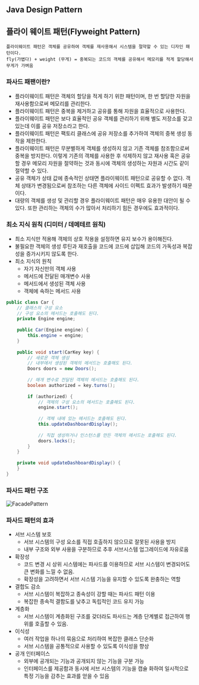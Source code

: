 ## Java Design Pattern

## 플라이 웨이트 패턴(Flyweight Pattern)

```
플라이웨이트 패턴은 객체를 공유하여 객체를 재사용해서 시스템을 절약할 수 있는 디자인 패턴이다.
fly(가볍다) + weight (무게) = 중복되는 코드의 객체를 공유해서 메모리를 적게 할당해서 무게가 가벼움
```

### 파사드 패팬이란?
* 플라이웨이트 패턴은 객체의 할당을 적게 하기 위한 패턴이며, 한 번 할당한 자원을 재사용함으로써 메모리를 관리한다.
* 플라이웨이트 패턴은 중복을 제거하고 공유를 통해 자원을 효율적으로 사용한다.
* 플라이웨이트 패턴은 보다 효율적인 공유 객체를 관리하기 위해 별도 저장소를 갖고 있는데 이를 공유 저장소라고 한다.
* 플라이웨이트 패턴은 팩토리 클래스에 공유 저장소를 추가하여 객체의 중복 생성 동작을 제한한다.
* 플라이웨이트 패턴은 무분별하게 객체를 생성하지 않고 기존 객체를 참조함으로써 중복을 방지한다. 이렇게 기존의 객체를 사용한 후 삭제하지 않고 재사용 혹은 공유할 경우 메모리 자원을 절약하는 것과 동시에 객체의 생성하는 자원과 시간도 같이 절약할 수 있다.
* 공유 객체가 상태 값에 종속적인 상태면 플라이웨이트 패턴으로 공유할 수 없다. 객체 상태가 변경됨으로써 참조하는 다른 객체에 사이드 이펙트 효과가 발생하기 때문이다.
* 대량의 객체를 생성 및 관리할 경우 플라이웨이트 패턴은 매우 유용한 대안이 될 수 있다. 또한 관리하는 객체의 수가 많아서 처리하기 힘든 경우에도 효과적이다.

### 최소 지식 원칙 (디미터 / 데메테르 원칙)
* 최소 지식만 적용해 객체의 상호 작용을 설정하면 유지 보수가 용이해진다.
* 불필요한 객체의 생성 루틴과 재호출을 코드에 코드에 삽입해 코드의 가독성과 복잡성을 증가시키지 않도록 한다.
* 최소 지식의 원칙
  * 자기 자신만의 객체 사용
  * 메서드에 전달된 매개변수 사용
  * 메서드에서 생성된 객체 사용
  * 객체에 속하는 메서드 사용

```java
public class Car {
    // 클래스의 구성 요소
    // 구성 요소의 메서드는 호출해도 된다.
    private Engine engine;
 
    public Car(Engine engine) {
        this.engine = engine;
    }
 
    public void start(CarKey key) {
        // 새로운 객체 생성
        // 내부에서 생성된 객체의 메서드는 호출해도 된다.
        Doors doors = new Doors();
 
        // 매개 변수로 전달된 객체의 메서드는 호출해도 된다.
        boolean authorized = key.turns();
 
        if (authorized) {
            // 객체의 구성 요소의 메서드는 호출해도 된다.
            engine.start();
 
            // 객체 내에 있는 메서드는 호출해도 된다.
            this.updateDashboardDisplay();
 
            // 직접 생성하거나 인스턴스를 만든 객체의 메서드는 호출해도 된다.
            doors.locks();
        }
    }
 
    private void updateDashboardDisplay() {
    }
}
```

### 파사드 패턴 구조
![FacadePattern](https://github.com/parknnna/designPattern/assets/69619672/c5988c8d-1a61-4997-9f84-53bed6225eb7)


### 파사드 패턴의 효과
* 서브 시스템 보호
  * 서브 시스템의 구성 요소를 직접 호출하지 않으므로 잘못된 사용을 방지
  * 내부 구조와 외부 사용을 구분하므로 추후 서브시스템 업그레이드에 자유로움
* 확장성
  * 코드 변경 시 상위 시스템에는 파사드를 이용하므로 서브 시스템이 변경되어도 큰 변화를 느낄 수 없음.
  * 확장성을 고려하면서 서브 시스템 기능을 유지할 수 있도록 완충하는 역할
* 결합도 감소
  * 서브 시스템이 복잡하고 종속성이 강할 때는 파사드 패턴 이용
  * 복잡한 종속적 결함도를 낮추고 독립적인 코드 유지 가능
* 계층화
  * 서브 시스템이 계층화된 구조를 갖더라도 파사드는 계층 단계별로 접근하여 행위를 호출할 수 있음.
* 이식성
  * 여러 작업을 하나의 묶음으로 처리하여 복잡한 클래스 단순화
  * 서브 시스템을 공통적으로 사용할 수 있도록 이식성을 향상
* 공개 인터페이스
  * 외부에 공개되는 기능과 공개되지 않는 기능을 구분 가능
  * 인터페이스를 제공함과 동시에 서브 시스템의 기능을 캡슐 화하여 일시적으로 특정 기능을 감추는 효과를 얻을 수 있음